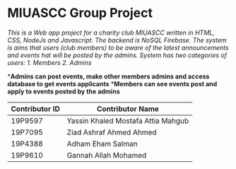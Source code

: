 # MIUASCC Group Project #
_This is a Web app project for a charity club MIUASCC written in HTML, CSS, NodeJs and Javascript. The backend is NoSQL Firebase. The system is aims that users (club members) to be aware of the latest announcements and events hat will be posted by the admins. System has two categories of users: 1. Members 2. Admins_

***Admins can post events, make other members admins and access database to get events applicants**
***Members can see events post and apply to events posted by the admins**



Contributor ID | Contributor Name 
------------- | -------------
19P9597  | Yassin Khaled Mostafa Attia Mahgub
19P7095  | Ziad Ashraf Ahmed Ahmed
19P4388  | Adham Eham Salman
19P9610 | Gannah Allah Mohamed



 
